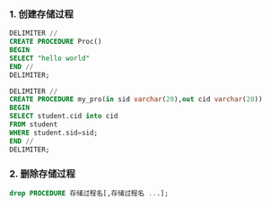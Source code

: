 ### 1. 创建存储过程

```sql
DELIMITER //
CREATE PROCEDURE Proc()
BEGIN
SELECT "hello world"
END // 
DELIMITER;
```

```sql
DELIMITER //
CREATE PROCEDURE my_pro(in sid varchar(20),out cid varchar(20))
BEGIN
SELECT student.cid into cid
FROM student
WHERE student.sid=sid;
END // 
DELIMITER;
```

### 2. 删除存储过程

```sql
drop PROCEDURE 存储过程名[,存储过程名 ...];
```





